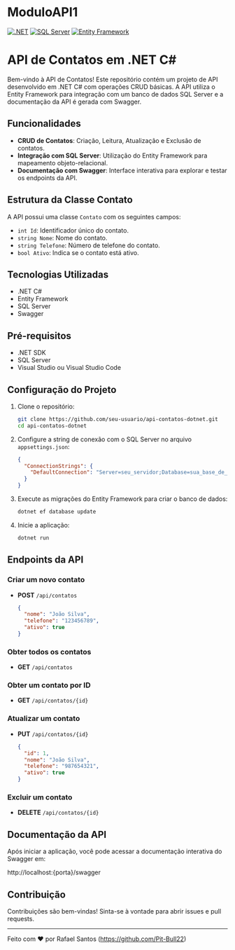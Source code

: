# ModuloAPI1

[![.NET](https://img.shields.io/badge/.NET-8.0-blue)](https://dotnet.microsoft.com/)
[![SQL Server](https://img.shields.io/badge/SQL%20Server-2019-CC2927)](https://www.microsoft.com/pt-br/sql-server/sql-server-2019)
[![Entity Framework](https://img.shields.io/badge/Entity%20Framework-7.0-5C2D91)](https://docs.microsoft.com/en-us/ef/core/)

# API de Contatos em .NET C#

Bem-vindo à API de Contatos! Este repositório contém um projeto de API desenvolvido em .NET C# com operações CRUD básicas. A API utiliza o Entity Framework para integração com um banco de dados SQL Server e a documentação da API é gerada com Swagger.

## Funcionalidades

- **CRUD de Contatos**: Criação, Leitura, Atualização e Exclusão de contatos.
- **Integração com SQL Server**: Utilização do Entity Framework para mapeamento objeto-relacional.
- **Documentação com Swagger**: Interface interativa para explorar e testar os endpoints da API.

## Estrutura da Classe Contato

A API possui uma classe `Contato` com os seguintes campos:

- `int Id`: Identificador único do contato.
- `string Nome`: Nome do contato.
- `string Telefone`: Número de telefone do contato.
- `bool Ativo`: Indica se o contato está ativo.

## Tecnologias Utilizadas

- .NET C#
- Entity Framework
- SQL Server
- Swagger

## Pré-requisitos

- .NET SDK
- SQL Server
- Visual Studio ou Visual Studio Code

## Configuração do Projeto

1. Clone o repositório:
    ```bash
    git clone https://github.com/seu-usuario/api-contatos-dotnet.git
    cd api-contatos-dotnet
    ```

2. Configure a string de conexão com o SQL Server no arquivo `appsettings.json`:
    ```json
    {
      "ConnectionStrings": {
        "DefaultConnection": "Server=seu_servidor;Database=sua_base_de_dados;User Id=seu_usuario;Password=sua_senha;"
      }
    }
    ```

3. Execute as migrações do Entity Framework para criar o banco de dados:
    ```bash
    dotnet ef database update
    ```

4. Inicie a aplicação:
    ```bash
    dotnet run
    ```

## Endpoints da API

### Criar um novo contato

- **POST** `/api/contatos`
    ```json
    {
      "nome": "João Silva",
      "telefone": "123456789",
      "ativo": true
    }
    ```

### Obter todos os contatos

- **GET** `/api/contatos`

### Obter um contato por ID

- **GET** `/api/contatos/{id}`

### Atualizar um contato

- **PUT** `/api/contatos/{id}`
    ```json
    {
      "id": 1,
      "nome": "João Silva",
      "telefone": "987654321",
      "ativo": true
    }
    ```

### Excluir um contato

- **DELETE** `/api/contatos/{id}`

## Documentação da API

Após iniciar a aplicação, você pode acessar a documentação interativa do Swagger em:

http://localhost:{porta}/swagger


## Contribuição

Contribuições são bem-vindas! Sinta-se à vontade para abrir issues e pull requests.


---

Feito com ❤️ por Rafael Santos (https://github.com/Pit-Bull22)



